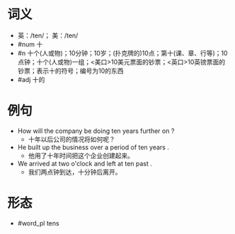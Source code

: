 # 词义
- 英：/ten/； 美：/ten/
- #num 十
- #n 十个(人或物)；10分钟；10岁；(扑克牌的)10点；第十(课、章、行等)；10点钟；十个(人或物)一组；<美口>10美元票面的钞票；<英口>10英镑票面的钞票；表示十的符号；编号为10的东西
- #adj 十的
# 例句
- How will the company be doing ten years further on ?
	- 十年以后公司的情况将如何呢？
- He built up the business over a period of ten years .
	- 他用了十年时间把这个企业创建起来。
- We arrived at two o'clock and left at ten past .
	- 我们两点钟到达，十分钟后离开。
# 形态
- #word_pl tens
